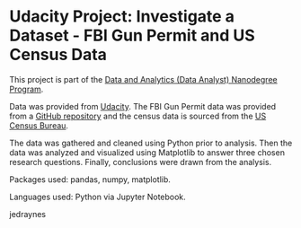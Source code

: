 # Udacity Project: Investigate a Dataset - FBI Gun Permit and US Census Data
This project is part of the [Data and Analytics (Data Analyst) Nanodegree Program](https://www.udacity.com/course/data-analyst-nanodegree--nd002).

Data was provided from [Udacity](https://s3.amazonaws.com/video.udacity-data.com/topher/2018/July/5b57919a_data-set-options/data-set-options.pdf). The FBI Gun Permit data was provided from a [GitHub repository](https://github.com/BuzzFeedNews/nics-firearm-background-checks/blob/master/README.md) and the census data is sourced from the [US Census Bureau](cecensus.gov).

The data was gathered and cleaned using Python prior to analysis. Then the data was analyzed and visualized using Matplotlib to answer three chosen research questions. Finally, conclusions were drawn from the analysis.

Packages used: pandas, numpy, matplotlib.

Languages used: Python via Jupyter Notebook.

jedraynes

